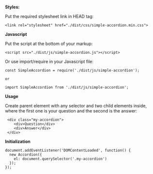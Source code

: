 **Styles:**
  
  Put the required stylesheet link in HEAD tag:
  
    <link rel="stylesheet" href="./dist/css/simple-accordion.min.css">
    
**Javascript**    
    
Put the script at the bottom of your markup: 

    <script src="./dist/js/simple-accordion.js"></script>    
   
Or use import/require in your Javascript file:
    
    const SimpleAccordion = require('./dist/js/simple-accordion');
    
    or
    
    import SimpleAccordion from './dist/js/simple-accordion';
 
**Usage**
     
Create parent element with any selector and two child elements inside, where the first one is your question and the second is the answer:
      
     <div class="my-accordion">
        <div>Question</div>
        <div>Answer</div>
     </div>   
         
**Initialization**
 
    document.addEventListener('DOMContentLoaded', function() {
      new Accordion({
        el: document.querySelector('.my-accordion')
      });
    }); 
     
    

